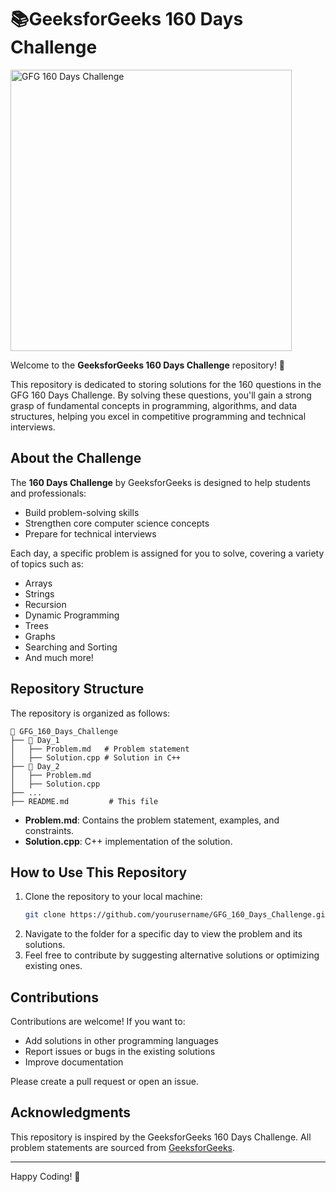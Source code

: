 # 📚GeeksforGeeks 160 Days Challenge
<img src="https://github.com/user-attachments/assets/ccbe1bde-3991-4b49-8ed4-559e6ad092a3" alt="GFG 160 Days Challenge" width="450" align="center">

Welcome to the **GeeksforGeeks 160 Days Challenge** repository! 🎯

This repository is dedicated to storing solutions for the 160 questions in the GFG 160 Days Challenge. By solving these questions, you'll gain a strong grasp of fundamental concepts in programming, algorithms, and data structures, helping you excel in competitive programming and technical interviews.

## About the Challenge

The **160 Days Challenge** by GeeksforGeeks is designed to help students and professionals:
- Build problem-solving skills
- Strengthen core computer science concepts
- Prepare for technical interviews

Each day, a specific problem is assigned for you to solve, covering a variety of topics such as:
- Arrays
- Strings
- Recursion
- Dynamic Programming
- Trees
- Graphs
- Searching and Sorting
- And much more!

## Repository Structure

The repository is organized as follows:

```
📂 GFG_160_Days_Challenge
├── 📁 Day_1
│   ├── Problem.md   # Problem statement
│   ├── Solution.cpp # Solution in C++
├── 📁 Day_2
│   ├── Problem.md
│   ├── Solution.cpp
├── ...
├── README.md         # This file
```

- **Problem.md**: Contains the problem statement, examples, and constraints.
- **Solution.cpp**: C++ implementation of the solution.

## How to Use This Repository

1. Clone the repository to your local machine:
   ```bash
   git clone https://github.com/yourusername/GFG_160_Days_Challenge.git
   ```
2. Navigate to the folder for a specific day to view the problem and its solutions.
3. Feel free to contribute by suggesting alternative solutions or optimizing existing ones.

## Contributions

Contributions are welcome! If you want to:
- Add solutions in other programming languages
- Report issues or bugs in the existing solutions
- Improve documentation

Please create a pull request or open an issue.

## Acknowledgments

This repository is inspired by the GeeksforGeeks 160 Days Challenge. All problem statements are sourced from [GeeksforGeeks](https://www.geeksforgeeks.org/).

---

Happy Coding! 🚀

